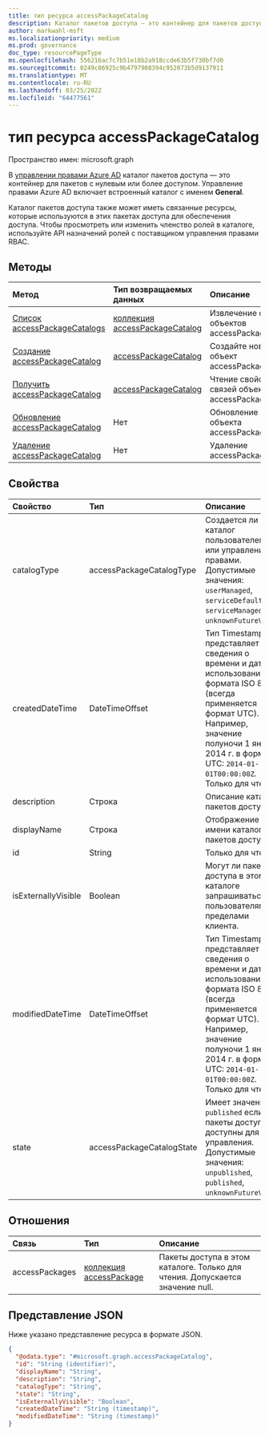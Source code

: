 ```yaml
---
title: тип ресурса accessPackageCatalog
description: Каталог пакетов доступа — это контейнер для пакетов доступа.
author: markwahl-msft
ms.localizationpriority: medium
ms.prod: governance
doc_type: resourcePageType
ms.openlocfilehash: 556216ac7c7b51e18b2a918ccde63b5f730bf7d0
ms.sourcegitcommit: 0249c86925c9b4797908394c952073b5d9137911
ms.translationtype: MT
ms.contentlocale: ru-RU
ms.lasthandoff: 03/25/2022
ms.locfileid: "64477561"
---
```

# <a name="accesspackagecatalog-resource-type"></a>тип ресурса accessPackageCatalog

Пространство имен: microsoft.graph


В [управлении правами Azure AD](entitlementmanagement-overview.md) каталог пакетов доступа — это контейнер для пакетов с нулевым или более доступом. Управление правами Azure AD включает встроенный каталог с именем **General**.

Каталог пакетов доступа также может иметь связанные ресурсы, которые используются в этих пакетах доступа для обеспечения доступа. Чтобы просмотреть или изменить членство ролей в каталоге, используйте API назначений ролей с поставщиком управления правами RBAC.[](unifiedroleassignment.md)



## <a name="methods"></a>Методы
|Метод|Тип возвращаемых данных|Описание|
|:---|:---|:---|
|[Список accessPackageCatalogs](../api/entitlementmanagement-list-catalogs.md)|[коллекция accessPackageCatalog](accesspackagecatalog.md)|Извлечение списка объектов accessPackageCatalog. |
|[Создание accessPackageCatalog](../api/entitlementmanagement-post-catalogs.md)|[accessPackageCatalog](accesspackagecatalog.md)|Создайте новый объект accessPackageCatalog. |
|[Получить accessPackageCatalog](../api/accesspackagecatalog-get.md)|[accessPackageCatalog](accesspackagecatalog.md)|Чтение свойств и связей объекта accessPackageCatalog. |
|[Обновление accessPackageCatalog](../api/accesspackagecatalog-update.md)|Нет|Обновление свойств объекта accessPackageCatalog. |
|[Удаление accessPackageCatalog](../api/accesspackagecatalog-delete.md)|Нет|Удаление accessPackageCatalog. |

## <a name="properties"></a>Свойства
|Свойство|Тип|Описание|
|:---|:---|:---|
|catalogType|accessPackageCatalogType|Создается ли каталог пользователем или управлением правами. Допустимые значения: `userManaged`, `serviceDefault`, `serviceManaged`, `unknownFutureValue`.|
|createdDateTime|DateTimeOffset|Тип Timestamp представляет сведения о времени и дате с использованием формата ISO 8601 (всегда применяется формат UTC). Например, значение полуночи 1 января 2014 г. в формате UTC: `2014-01-01T00:00:00Z`. Только для чтения.|
|description|Строка|Описание каталога пакетов доступа.|
|displayName|Строка|Отображение имени каталога пакетов доступа.|
|id|String|Только для чтения.|
|isExternallyVisible|Boolean|Могут ли пакеты доступа в этом каталоге запрашиваться пользователями за пределами клиента.|
|modifiedDateTime|DateTimeOffset|Тип Timestamp представляет сведения о времени и дате с использованием формата ISO 8601 (всегда применяется формат UTC). Например, значение полуночи 1 января 2014 г. в формате UTC: `2014-01-01T00:00:00Z`. Только для чтения. |
|state|accessPackageCatalogState|Имеет значение, `published` если пакеты доступа доступны для управления. Допустимые значения: `unpublished`, `published`, `unknownFutureValue`.|

## <a name="relationships"></a>Отношения
|Связь|Тип|Описание|
|:---|:---|:---|
|accessPackages|[коллекция accessPackage](accesspackage.md)|Пакеты доступа в этом каталоге. Только для чтения. Допускается значение null.|

## <a name="json-representation"></a>Представление JSON
Ниже указано представление ресурса в формате JSON.
<!-- {
  "blockType": "resource",
  "keyProperty": "id",
  "@odata.type": "microsoft.graph.accessPackageCatalog",
  "openType": false
}
-->
``` json
{
  "@odata.type": "#microsoft.graph.accessPackageCatalog",
  "id": "String (identifier)",
  "displayName": "String",
  "description": "String",
  "catalogType": "String",
  "state": "String",
  "isExternallyVisible": "Boolean",
  "createdDateTime": "String (timestamp)",
  "modifiedDateTime": "String (timestamp)"
}
```


